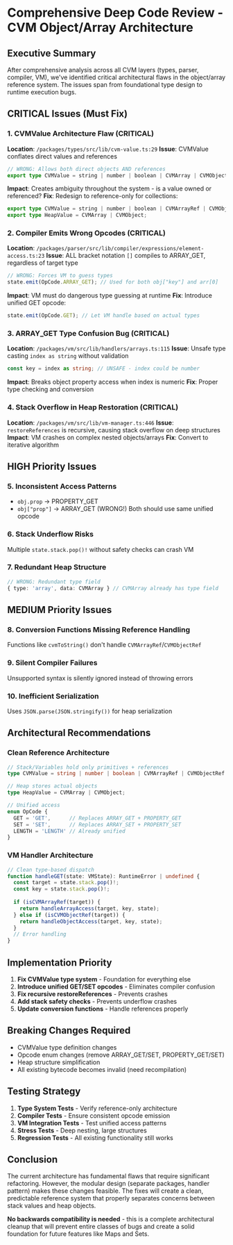 # Comprehensive Deep Code Review - CVM Object/Array Architecture

## Executive Summary

After comprehensive analysis across all CVM layers (types, parser, compiler, VM), we've identified critical architectural flaws in the object/array reference system. The issues span from foundational type design to runtime execution bugs.

## CRITICAL Issues (Must Fix)

### 1. **CVMValue Architecture Flaw** (CRITICAL)
**Location**: `/packages/types/src/lib/cvm-value.ts:29`
**Issue**: CVMValue conflates direct values and references
```typescript
// WRONG: Allows both direct objects AND references
export type CVMValue = string | number | boolean | CVMArray | CVMObject | CVMArrayRef | CVMObjectRef | null | undefined;
```
**Impact**: Creates ambiguity throughout the system - is a value owned or referenced?
**Fix**: Redesign to reference-only for collections:
```typescript
export type CVMValue = string | number | boolean | CVMArrayRef | CVMObjectRef | null | undefined;
export type HeapValue = CVMArray | CVMObject;
```

### 2. **Compiler Emits Wrong Opcodes** (CRITICAL)
**Location**: `/packages/parser/src/lib/compiler/expressions/element-access.ts:23`
**Issue**: ALL bracket notation `[]` compiles to ARRAY_GET, regardless of target type
```typescript
// WRONG: Forces VM to guess types
state.emit(OpCode.ARRAY_GET); // Used for both obj["key"] and arr[0]
```
**Impact**: VM must do dangerous type guessing at runtime
**Fix**: Introduce unified GET opcode:
```typescript
state.emit(OpCode.GET); // Let VM handle based on actual types
```

### 3. **ARRAY_GET Type Confusion Bug** (CRITICAL)
**Location**: `/packages/vm/src/lib/handlers/arrays.ts:115`
**Issue**: Unsafe type casting `index as string` without validation
```typescript
const key = index as string; // UNSAFE - index could be number
```
**Impact**: Breaks object property access when index is numeric
**Fix**: Proper type checking and conversion

### 4. **Stack Overflow in Heap Restoration** (CRITICAL)
**Location**: `/packages/vm/src/lib/vm-manager.ts:446`
**Issue**: `restoreReferences` is recursive, causing stack overflow on deep structures
**Impact**: VM crashes on complex nested objects/arrays
**Fix**: Convert to iterative algorithm

## HIGH Priority Issues

### 5. **Inconsistent Access Patterns**
- `obj.prop` → PROPERTY_GET
- `obj["prop"]` → ARRAY_GET (WRONG!)
Both should use same unified opcode

### 6. **Stack Underflow Risks**
Multiple `state.stack.pop()!` without safety checks can crash VM

### 7. **Redundant Heap Structure**
```typescript
// WRONG: Redundant type field
{ type: 'array', data: CVMArray } // CVMArray already has type field
```

## MEDIUM Priority Issues

### 8. **Conversion Functions Missing Reference Handling**
Functions like `cvmToString()` don't handle `CVMArrayRef`/`CVMObjectRef`

### 9. **Silent Compiler Failures**
Unsupported syntax is silently ignored instead of throwing errors

### 10. **Inefficient Serialization**
Uses `JSON.parse(JSON.stringify())` for heap serialization

## Architectural Recommendations

### Clean Reference Architecture
```typescript
// Stack/Variables hold only primitives + references
type CVMValue = string | number | boolean | CVMArrayRef | CVMObjectRef | null | undefined;

// Heap stores actual objects
type HeapValue = CVMArray | CVMObject;

// Unified access
enum OpCode {
  GET = 'GET',      // Replaces ARRAY_GET + PROPERTY_GET
  SET = 'SET',      // Replaces ARRAY_SET + PROPERTY_SET
  LENGTH = 'LENGTH' // Already unified
}
```

### VM Handler Architecture
```typescript
// Clean type-based dispatch
function handleGET(state: VMState): RuntimeError | undefined {
  const target = state.stack.pop()!;
  const key = state.stack.pop()!;
  
  if (isCVMArrayRef(target)) {
    return handleArrayAccess(target, key, state);
  } else if (isCVMObjectRef(target)) {
    return handleObjectAccess(target, key, state);
  }
  // Error handling
}
```

## Implementation Priority

1. **Fix CVMValue type system** - Foundation for everything else
2. **Introduce unified GET/SET opcodes** - Eliminates compiler confusion
3. **Fix recursive restoreReferences** - Prevents crashes
4. **Add stack safety checks** - Prevents underflow crashes
5. **Update conversion functions** - Handle references properly

## Breaking Changes Required

- CVMValue type definition changes
- Opcode enum changes (remove ARRAY_GET/SET, PROPERTY_GET/SET)
- Heap structure simplification
- All existing bytecode becomes invalid (need recompilation)

## Testing Strategy

1. **Type System Tests** - Verify reference-only architecture
2. **Compiler Tests** - Ensure consistent opcode emission
3. **VM Integration Tests** - Test unified access patterns
4. **Stress Tests** - Deep nesting, large structures
5. **Regression Tests** - All existing functionality still works

## Conclusion

The current architecture has fundamental flaws that require significant refactoring. However, the modular design (separate packages, handler pattern) makes these changes feasible. The fixes will create a clean, predictable reference system that properly separates concerns between stack values and heap objects.

**No backwards compatibility is needed** - this is a complete architectural cleanup that will prevent entire classes of bugs and create a solid foundation for future features like Maps and Sets.
